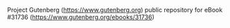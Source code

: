 Project Gutenberg (https://www.gutenberg.org) public repository for eBook #31736 (https://www.gutenberg.org/ebooks/31736)
